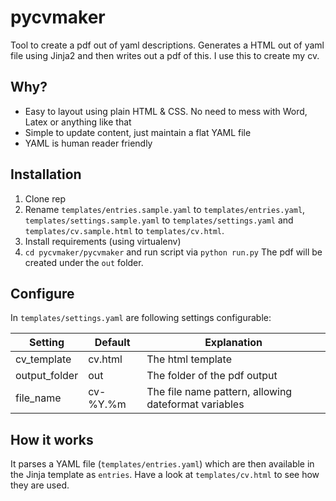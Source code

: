 # pycvmaker

Tool to create a pdf out of yaml descriptions. Generates a HTML out of yaml file using Jinja2 and then writes out a pdf of this. I use this to create my cv.

## Why?

* Easy to layout using plain HTML & CSS. No need to mess with Word, Latex or anything like that
* Simple to update content, just maintain a flat YAML file
* YAML is human reader friendly

## Installation

1. Clone rep
2. Rename `templates/entries.sample.yaml` to `templates/entries.yaml`, `templates/settings.sample.yaml` to `templates/settings.yaml` and `templates/cv.sample.html` to `templates/cv.html`.
3. Install requirements (using virtualenv)
4. `cd pycvmaker/pycvmaker` and run script via `python run.py`
The pdf will be created under the `out` folder.

## Configure

In `templates/settings.yaml` are following settings configurable:

Setting|Default|Explanation
-------|-------|-------
cv_template|cv.html|The html template
output_folder|out|The folder of the pdf output
file_name|cv-%Y.%m|The file name pattern, allowing dateformat variables

## How it works

It parses a YAML file (`templates/entries.yaml`) which are then available in the Jinja template as `entries`. Have a look at `templates/cv.html` to see how they are used.


